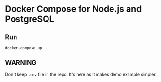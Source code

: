 # Docker Compose for Node.js and PostgreSQL


## Run

    docker-compose up

## WARNING

Don't keep `.env` file in the repo. It's here as it makes demo example simpler.

